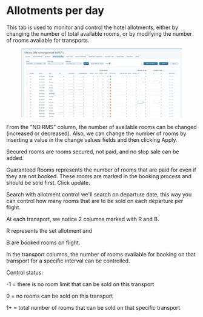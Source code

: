 # Allotments per day

This tab is used to monitor and control the hotel allotments, either by changing the number of total available rooms, or by modifying the number of rooms available for transports.

<figure><img src=".gitbook/assets/image (12).png" alt=""><figcaption></figcaption></figure>

From the "NO.RMS" column, the number of available rooms can be changed (increased or decreased). Also, we can change the number of rooms by inserting a value in the change values fields and then clicking Apply.

Secured rooms are rooms secured, not paid, and no stop sale can be added.

Guaranteed Rooms represents the number of rooms that are paid for even if they are not booked. These rooms are marked in the booking process and should be sold first. Click update.

Search with allotment control we'll search on departure date, this way you can control how many rooms that are to be sold on each departure per flight.

At each transport, we notice 2 columns marked with R and B.

R represents the set allotment and

B are booked rooms on flight.

In the transport columns, the number of rooms available for booking on that transport for a specific interval can be controlled.

Control status:

-1 = there is no room limit that can be sold on this transport

0 = no rooms can be sold on this transport

1+ = total number of rooms that can be sold on that specific transport
